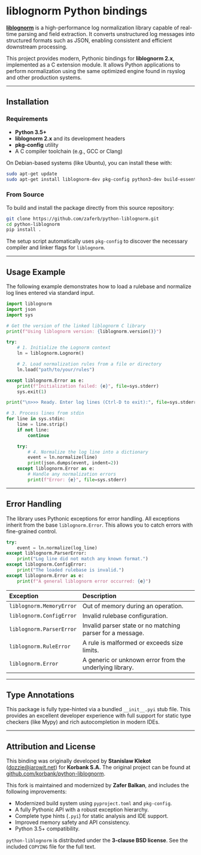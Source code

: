 # liblognorm Python bindings

[**liblognorm**](https://www.liblognorm.com/) is a high-performance log normalization library capable of real-time parsing and field extraction. It converts unstructured log messages into structured formats such as JSON, enabling consistent and efficient downstream processing.

This project provides modern, Pythonic bindings for **liblognorm 2.x**, implemented as a C extension module. It allows Python applications to perform normalization using the same optimized engine found in rsyslog and other production systems.

---

## Installation

### Requirements

*   **Python 3.5+**
*   **liblognorm 2.x** and its development headers
*   **pkg-config** utility
*   A C compiler toolchain (e.g., GCC or Clang)

On Debian-based systems (like Ubuntu), you can install these with:

```bash
sudo apt-get update
sudo apt-get install liblognorm-dev pkg-config python3-dev build-essential
```

### From Source

To build and install the package directly from this source repository:

```bash
git clone https://github.com/zaferb/python-liblognorm.git
cd python-liblognorm
pip install .
```

The setup script automatically uses `pkg-config` to discover the necessary compiler and linker flags for `liblognorm`.

---

## Usage Example

The following example demonstrates how to load a rulebase and normalize log lines entered via standard input.

```python
import liblognorm
import json
import sys

# Get the version of the linked liblognorm C library
print(f"Using liblognorm version: {liblognorm.version()}")

try:
    # 1. Initialize the Lognorm context
    ln = liblognorm.Lognorm()

    # 2. Load normalization rules from a file or directory
    ln.load("path/to/your/rules")

except liblognorm.Error as e:
    print(f"Initialization failed: {e}", file=sys.stderr)
    sys.exit(1)

print("\n>>> Ready. Enter log lines (Ctrl-D to exit):", file=sys.stderr)

# 3. Process lines from stdin
for line in sys.stdin:
    line = line.strip()
    if not line:
        continue

    try:
        # 4. Normalize the log line into a dictionary
        event = ln.normalize(line)
        print(json.dumps(event, indent=2))
    except liblognorm.Error as e:
        # Handle any normalization errors
        print(f"Error: {e}", file=sys.stderr)
```

---

## Error Handling

The library uses Pythonic exceptions for error handling. All exceptions inherit from the base `liblognorm.Error`. This allows you to catch errors with fine-grained control.

```python
try:
    event = ln.normalize(log_line)
except liblognorm.ParserError:
    print("Log line did not match any known format.")
except liblognorm.ConfigError:
    print("The loaded rulebase is invalid.")
except liblognorm.Error as e:
    print(f"A general liblognorm error occurred: {e}")
```

| Exception | Description |
| :--- | :--- |
| `liblognorm.MemoryError` | Out of memory during an operation. |
| `liblognorm.ConfigError` | Invalid rulebase configuration. |
| `liblognorm.ParserError` | Invalid parser state or no matching parser for a message. |
| `liblognorm.RuleError` | A rule is malformed or exceeds size limits. |
| `liblognorm.Error` | A generic or unknown error from the underlying library. |

---

## Type Annotations

This package is fully type-hinted via a bundled `__init__.pyi` stub file. This provides an excellent developer experience with full support for static type checkers (like Mypy) and rich autocompletion in modern IDEs.

---

## Attribution and License

This binding was originally developed by **Stanislaw Klekot** ([dozzie@jarowit.net](mailto:dozzie@jarowit.net)) for **Korbank S.A.** The original project can be found at [github.com/korbank/python-liblognorm](https://github.com/korbank/python-liblognorm).

This fork is maintained and modernized by **Zafer Balkan**, and includes the following improvements:

*   Modernized build system using `pyproject.toml` and `pkg-config`.
*   A fully Pythonic API with a robust exception hierarchy.
*   Complete type hints (`.pyi`) for static analysis and IDE support.
*   Improved memory safety and API consistency.
*   Python 3.5+ compatibility.

`python-liblognorm` is distributed under the **3-clause BSD license**. See the included `COPYING` file for the full text.

